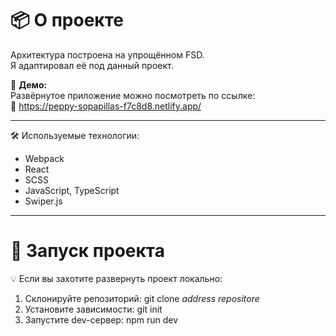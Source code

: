 # 📦 О проекте

Архитектура построена на упрощённом FSD.  
Я адаптировал её под данный проект.

📡 **Демо:**  
Развёрнутое приложение можно посмотреть по ссылке:  
🔗 https://peppy-sopapillas-f7c8d8.netlify.app/

---

🛠️ Используемые технологии:
- Webpack
- React
- SCSS
- JavaScript, TypeScript
- Swiper.js

---
# 🚀 Запуск проекта
💡 Если вы захотите развернуть проект локально:
1. Склонируйте репозиторий: git clone *address repositore*
2. Установите зависимости: git init
3. Запустите dev-сервер: npm run dev



